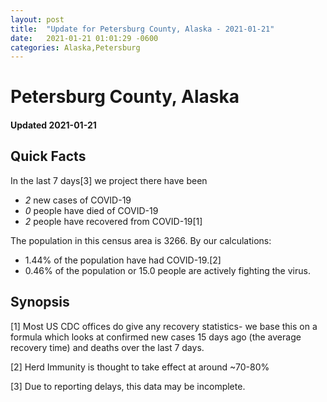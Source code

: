 ```yaml
---
layout: post
title:  "Update for Petersburg County, Alaska - 2021-01-21"
date:   2021-01-21 01:01:29 -0600
categories: Alaska,Petersburg
---
```


# Petersburg County, Alaska
#### Updated 2021-01-21

## Quick Facts

In the last 7 days[3] we project there have been
- *2* new cases of COVID-19
- *0* people have died of COVID-19
- *2* people have recovered from COVID-19[1]

The population in this census area is 3266. By our calculations:
- 1.44% of the population have had COVID-19.[2]
- 0.46% of the population or 15.0 people are actively fighting the virus.

## Synopsis




[1] Most US CDC offices do give any recovery statistics- we base this on a formula which looks at confirmed new cases
15 days ago (the average recovery time) and deaths over the last 7 days.

[2] Herd Immunity is thought to take effect at around ~70-80%

[3] Due to reporting delays, this data may be incomplete.
 
    